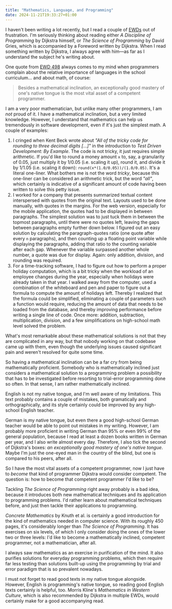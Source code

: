 ```yaml
---
title: "Mathematics, Language, and Programming"
date: 2024-11-21T19:33:27+01:00
---
```


I haven't been writing a lot recently, but I read a couple of
[EWDs](https://www.cs.utexas.edu/~EWD/) out of frustration. I'm seriously
thinking about reading either _A Discipline of Programming_ by Dijkstra himself,
or _The Science of Programming_ by David Gries, which is accompanied by a
Foreword written by Dijkstra. When I read something written by Dijkstra, I
always agree with him—as far as I understand the subject he's writing about.

One quote from [EWD
498](https://www.cs.utexas.edu/~EWD/transcriptions/EWD04xx/EWD498.html) always
comes to my mind when programmers complain about the relative importance of
languages in the school curriculum… and about math, of course:

> Besides a mathematical inclination, an exceptionally good mastery of one's
> native tongue is the most vital asset of a competent programmer.

I am a very poor mathematician, but unlike many other programmers, I am _not_
proud of it. I have a mathematical inclination, but a very limited knowledge.
However, I understand that mathematics can help us tremendously in software
development, even if it's just the simplest math. A couple of examples:

1. I cringed when Kent Beck wrote about _"All of the tricky code for rounding to
   three decimal digits […]"_ in the introduction to _Test Driven Development:
   By Example_. The code is not tricky, it just requires simple arithmetic. If
   you'd like to round a money amount `x` to, say, a granularity of 0.05, just
   multiply it by 1/0.05 (i.e. scaling it up), round it, and divide it by 1/1.05
   (i.e. scaling it down): `round(x*(1.0/0.05))/(1.0/0.05)`.  It's a literal
   one-liner. What bothers me is not the word _tricky_, because this one-liner
   can be considered an arithmetic trick, but the word _"all"_, which certainly
   is indicative of a significant amount of code having been written to solve
   this petty issue.
2. I worked for a company that presents summarized textual content interspersed
   with quotes from the original text. Layouts used to be done manually, with
   quotes in the margins. For the web version, especially for the mobile
   application, the quotes had to be displayed in between paragraphs. The
   simplest solution was to just tuck them in between the topmost paragraphs,
   until there were no quotes left, leaving the gaps between paragraphs empty
   further down below. I figured out an easy solution by calculating the
   paragraph-quotes ratio (one quote after every `n` paragraphs), and then
   counting up a floating point variable while displaying the paragraphs, adding
   that ratio to the counting variable after each gap. Whenever the variable
   surpassed another whole number, a quote was due for display. Again: only
   addition, division, and rounding was required.
3. For a time-tracking software, I had to figure out how to perform a proper
   holiday computation, which is a bit tricky when the workload of an employee
   changes during the year, especially when holidays were already taken in that
   year. I walked away from the computer, used a combination of the whiteboard
   and pen and paper to figure out a formula to compute the amount of holidays
   left. Thereby I realized that the formula could be simplified, eliminating a
   couple of parameters such a function would require, reducing the amount of
   data that needs to be loaded from the database, and thereby improving
   performance before writing a single line of code. Once more: addition,
   subtraction, multiplication, division, and a few simplifications on
   high-school math level solved the problem.

What's most remarkable about these mathematical solutions is not that they are
complicated in any way, but that nobody working on that codebase came up with
them, even though the underlying issues caused significant pain and weren't
resolved for quite some time.

So having a mathematical inclination can be a far cry from being mathematically
proficient. Somebody who is mathematically inclined just considers a
mathematical solution to a programming problem a possibility that has to be
investigated before resorting to trial-error programming done so often. In that
sense, I am rather mathematically inclined.

English is not my native tongue, and I'm well aware of my limitations. This text
probably contains a couple of mistakes, both gramatically and orthographically,
and its style certainly could be improved by any high-school English teacher.

German is my native tongue, but even there a good high-school German teacher
would be able to point out mistakes in my writing. However, I am probably more
proficient in writing German than 95% or even 99% of the general population,
because I read at least a dozen books written in German per year, and I also
write almost every day. Therefore, I also tick the second of Dijkstra's boxes:
_an exceptionally good mastery of one's native tongue_. Maybe I'm just the
one-eyed man in the country of the blind, but one is compared to his peers,
after all.

So I have the most vital assets of a competent programmer, now I just have to
_become_ that kind of programmer Dijkstra would consider competent. The question
is: how to become that competent programmer I'd like to be?

Tackling _The Science of Programming_ right away probably is a bad idea, because
it introduces both new mathematical techniques and its application to
programming problems. I'd rather learn about mathematical techniques before, and
just then tackle their applications to programming.

_Concrete Mathematics_ by Knuth et al. is certainly a good introduction for the
kind of mathematics needed in computer science. With its roughly 450 pages, it's
considerably longer than _The Science of Programming_. It has exercises on six
levels, of which I only consider doing the ones of the lower two or three
levels: I'd like to become a mathematically inclined, competent programmer, not
a mathematician, after all.

I always saw mathematics as an exercise in purification of the mind. It also
purifies solutions for everyday programming problems, which then require far
less testing than solutions built-up using the programming by trial and error
paradigm that is so prevalent nowadays.

I must not forget to read good texts in my native tongue alongside. However,
English is programming's native tongue, so reading good English texts certainly
is helpful, too. Morris Kline's _Mathematics in Western Culture_, which is also
recommended by Dijkstra in multiple EWDs, would certainly make for a good
accompanying read.
